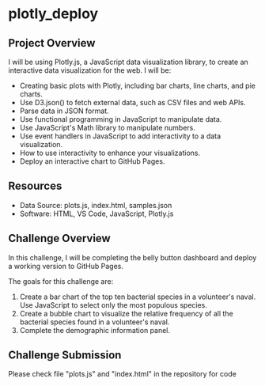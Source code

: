 # plotly_deploy

## Project Overview
I will be using Plotly.js, a JavaScript data visualization library, to create an interactive data visualization for the web. I will be:
  - Creating basic plots with Plotly, including bar charts, line charts, and pie charts.
  - Use D3.json() to fetch external data, such as CSV files and web APIs.
  - Parse data in JSON format.
  - Use functional programming in JavaScript to manipulate data.
  - Use JavaScript's Math library to manipulate numbers.
  - Use event handlers in JavaScript to add interactivity to a data visualization.
  - How to use interactivity to enhance your visualizations.
  - Deploy an interactive chart to GitHub Pages.

## Resources
- Data Source: plots.js, index.html, samples.json
- Software: HTML, VS Code, JavaScript, Plotly.js

## Challenge Overview
In this challenge, I will be completing the belly button dashboard and deploy a working version to GitHub Pages.

The goals for this challenge are:
  1. Create a bar chart of the top ten bacterial species in a volunteer's naval. Use JavaScript to select only the most populous species.
  2. Create a bubble chart to visualize the relative frequency of all the bacterial species found in a volunteer's naval.
  3. Complete the demographic information panel.

## Challenge Submission
Please check file "plots.js" and "index.html" in the repository for code

![]()
